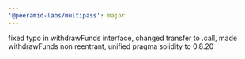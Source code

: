```yaml
---
'@peeramid-labs/multipass': major
---
```


fixed typo in withdrawFunds interface, changed transfer to .call, made withdrawFunds non reentrant, unified pragma solidity to 0.8.20
